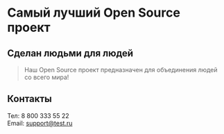 # Самый лучший Open Source проект

## Сделан людьми для людей

> Наш Open Source проект предназначен для объединения людей со всего мира!

## Контакты
Тел: 8 800 333 55 22 <br/>
Email: support@test.ru
